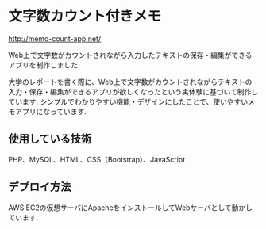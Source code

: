 # 文字数カウント付きメモ
http://memo-count-app.net/

Web上で文字数がカウントされながら入力したテキストの保存・編集ができるアプリを制作しました.

大学のレポートを書く際に、Web上で文字数がカウントされながらテキストの入力・保存・編集ができるアプリが欲しくなったという実体験に基づいて制作しています. シンプルでわかりやすい機能・デザインにしたことで、使いやすいメモアプリになっています.

## 使用している技術
PHP、MySQL、HTML、CSS（Bootstrap）、JavaScript

## デプロイ方法
AWS EC2の仮想サーバにApacheをインストールしてWebサーバとして動かしています.
